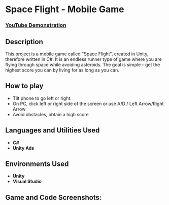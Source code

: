 <h1>Space Flight - Mobile Game</h1>

 ### [YouTube Demonstration](https://youtu.be/xkbgqPWuLDg?si=oZgbgN5RiNjxTZl_)

<h2>Description</h2>
This project is a mobile game called "Space Flight", created in Unity, therefore written in C#. It is an endless runner type of game where you are flying through space while avoiding asteroids. The goal is simple - get the highest score you can by living for as long as you can.


<h2>How to play</h2>

- Tilt phone to go left or right.
- On PC, click left or right side of the screen or use A/D / Left Arrow/Right Arrow
- Avoid obstacles, obtain a high score

<h2>Languages and Utilities Used</h2>

- <b>C#</b>
- <b>Unity Ads</b>

<h2>Environments Used </h2>

- <b>Unity</b>
- <b>Visual Studio</b>

<h2>Game and Code Screenshots:</h2>
